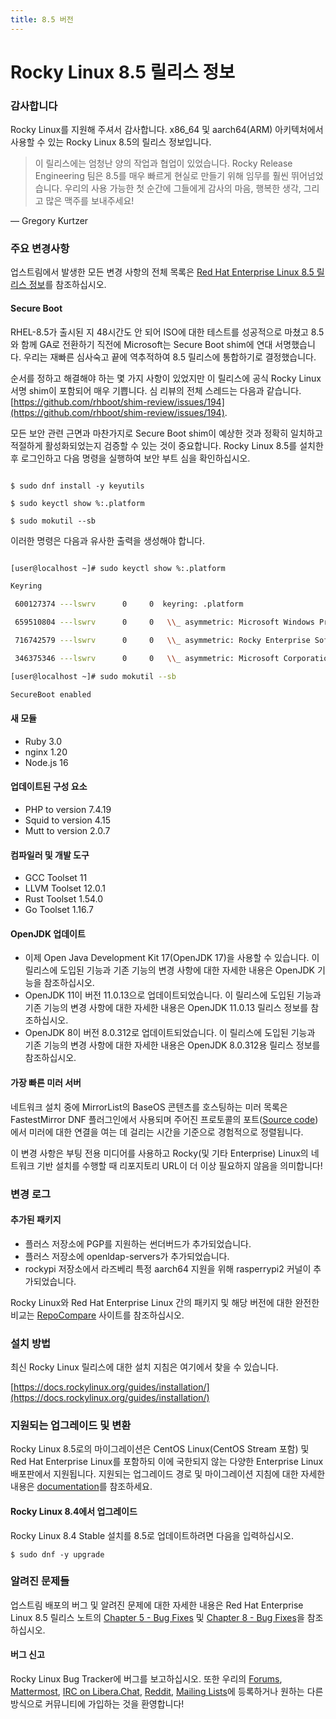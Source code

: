 ```yaml
---
title: 8.5 버전
---
```


# Rocky Linux 8.5 릴리스 정보

### 감사합니다

Rocky Linux를 지원해 주셔서 감사합니다. x86_64 및 aarch64(ARM) 아키텍처에서 사용할 수 있는 Rocky Linux 8.5의 릴리스 정보입니다.
> 이 릴리스에는 엄청난 양의 작업과 협업이 있었습니다. Rocky Release Engineering 팀은 8.5를 매우 빠르게 현실로 만들기 위해 임무를 훨씬 뛰어넘었습니다. 우리의 사용 가능한 첫 순간에 그들에게 감사의 마음, 행복한 생각, 그리고 많은 맥주를 보내주세요!

— Gregory Kurtzer


### 주요 변경사항

업스트림에서 발생한 모든 변경 사항의 전체 목록은 [Red Hat Enterprise Linux 8.5 릴리스 정보](https://access.redhat.com/documentation/en-us/red_hat_enterprise_linux/8/html/8.5_release_notes/overview#overview-major-changes)를 참조하십시오.

#### **Secure Boot**

RHEL-8.5가 출시된 지 48시간도 안 되어 ISO에 대한 테스트를 성공적으로 마쳤고 8.5와 함께 GA로 전환하기 직전에 Microsoft는 Secure Boot shim에 연대 서명했습니다. 우리는 재빠른 심사숙고 끝에 역추적하여 8.5 릴리스에 통합하기로 결정했습니다.

순서를 정하고 해결해야 하는 몇 가지 사항이 있었지만 이 릴리스에 공식 Rocky Linux 서명 shim이 포함되어 매우 기쁩니다. 심 리뷰의 전체 스레드는 다음과 같습니다. [https://github.com/rhboot/shim-review/issues/194](https://github.com/rhboot/shim-review/issues/194).

모든 보안 관련 근면과 마찬가지로 Secure Boot shim이 예상한 것과 정확히 일치하고 적절하게 활성화되었는지 검증할 수 있는 것이 중요합니다. Rocky Linux 8.5를 설치한 후 로그인하고 다음 명령을 실행하여 보안 부트 심을 확인하십시오.

```

$ sudo dnf install -y keyutils

$ sudo keyctl show %:.platform

$ sudo mokutil --sb

```

이러한 명령은 다음과 유사한 출력을 생성해야 합니다.

```bash

[user@localhost ~]# sudo keyctl show %:.platform

Keyring

 600127374 ---lswrv      0     0  keyring: .platform

 659510804 ---lswrv      0     0   \\_ asymmetric: Microsoft Windows Production PCA 2011: a92902398e16c49778cd90f99e4f9ae17c55af53

 716742579 ---lswrv      0     0   \\_ asymmetric: Rocky Enterprise Software Foundation: Rocky Linux Secure Boot Root CA: 4c2c6bd7d64ee81581cab8e986661f65e2166fc4

 346375346 ---lswrv      0     0   \\_ asymmetric: Microsoft Corporation UEFI CA 2011: 13adbf4309bd82709c8cd54f316ed522988a1bd4

[user@localhost ~]# sudo mokutil --sb

SecureBoot enabled

```

#### 새 모듈

   * Ruby 3.0
   * nginx 1.20
   * Node.js 16

#### 업데이트된 구성 요소

   * PHP to version 7.4.19
   * Squid to version 4.15
   * Mutt to version 2.0.7

#### 컴파일러 및 개발 도구

   * GCC Toolset 11
   * LLVM Toolset 12.0.1
   * Rust Toolset 1.54.0
   * Go Toolset 1.16.7

#### OpenJDK 업데이트

   * 이제 Open Java Development Kit 17(OpenJDK 17)을 사용할 수 있습니다. 이 릴리스에 도입된 기능과 기존 기능의 변경 사항에 대한 자세한 내용은 OpenJDK 기능을 참조하십시오.
   * OpenJDK 11이 버전 11.0.13으로 업데이트되었습니다. 이 릴리스에 도입된 기능과 기존 기능의 변경 사항에 대한 자세한 내용은 OpenJDK 11.0.13 릴리스 정보를 참조하십시오.
   * OpenJDK 8이 버전 8.0.312로 업데이트되었습니다. 이 릴리스에 도입된 기능과 기존 기능의 변경 사항에 대한 자세한 내용은 OpenJDK 8.0.312용 릴리스 정보를 참조하십시오.

#### 가장 빠른 미러 서버

네트워크 설치 중에 MirrorList의 BaseOS 콘텐츠를 호스팅하는 미러 목록은 FastestMirror DNF 플러그인에서 사용되며 주어진 프로토콜의 포트([Source code](https://github.com/rpm-software-management/yum-utils/blob/master/plugins/fastestmirror/fastestmirror.py))에서 미러에 대한 연결을 여는 데 걸리는 시간을 기준으로 경험적으로 정렬됩니다.

이 변경 사항은 부팅 전용 미디어를 사용하고 Rocky(및 기타 Enterprise) Linux의 네트워크 기반 설치를 수행할 때 리포지토리 URL이 더 이상 필요하지 않음을 의미합니다!

### 변경 로그

#### 추가된 패키지

   * 플러스 저장소에 PGP를 지원하는 썬더버드가 추가되었습니다.
   * 플러스 저장소에 openldap-servers가 추가되었습니다.
   * rockypi 저장소에서 라즈베리 특정 aarch64 지원을 위해 rasperrypi2 커널이 추가되었습니다.

Rocky Linux와 Red Hat Enterprise Linux 간의 패키지 및 해당 버전에 대한 완전한 비교는 [RepoCompare](https://repocompare.rockylinux.org) 사이트를 참조하십시오.

### 설치 방법

최신 Rocky Linux 릴리스에 대한 설치 지침은 여기에서 찾을 수 있습니다.

[https://docs.rockylinux.org/guides/installation/](https://docs.rockylinux.org/guides/installation/)

### 지원되는 업그레이드 및 변환

Rocky Linux 8.5로의 마이그레이션은 CentOS Linux(CentOS Stream 포함) 및 Red Hat Enterprise Linux를 포함하되 이에 국한되지 않는 다양한 Enterprise Linux 배포판에서 지원됩니다. 지원되는 업그레이드 경로 및 마이그레이션 지침에 대한 자세한 내용은 [documentation](https://docs.rockylinux.org/guides/migrate2rocky/)를 참조하세요.

#### Rocky Linux 8.4에서 업그레이드

Rocky Linux 8.4 Stable 설치를 8.5로 업데이트하려면 다음을 입력하십시오.

```
$ sudo dnf -y upgrade
```

### 알려진 문제들

업스트림 배포의 버그 및 알려진 문제에 대한 자세한 내용은 Red Hat Enterprise Linux 8.5 릴리스 노트의 [Chapter 5 - Bug Fixes](https://access.redhat.com/documentation/en-us/red_hat_enterprise_linux/8/html/8.5_release_notes/bug_fixes) 및  [Chapter 8 - Bug Fixes](https://access.redhat.com/documentation/en-us/red_hat_enterprise_linux/8/html/8.5_release_notes/known-issues)을 참조하십시오.

#### 버그 신고

Rocky Linux Bug Tracker에 버그를 보고하십시오. 또한 우리의 [Forums](https://forums.rockylinux.org), [Mattermost](https://chat.rockylinux.org), [IRC on Libera.Chat](irc://irc.liberachat/rockylinux), [Reddit](https://reddit.com/r/rockylinux), [Mailing Lists](https://lists.resf.org)에 등록하거나 원하는 다른 방식으로 커뮤니티에 가입하는 것을 환영합니다!

